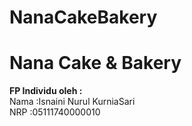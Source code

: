 # NanaCakeBakery
# Nana Cake & Bakery
**FP Individu oleh :**
<br>
Nama :Isnaini Nurul KurniaSari
<br>
NRP :05111740000010
